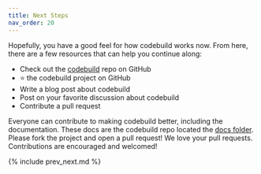 ```yaml
---
title: Next Steps
nav_order: 20
---
```


Hopefully, you have a good feel for how codebuild works now. From here, there are a few resources that can help you continue along:

* Check out the [codebuild](https://github.com/tongueroo/cody) repo on GitHub
* ⭐️ the codebuild project on GitHub
* Write a blog post about codebuild
* Post on your favorite discussion about codebuild
* Contribute a pull request

Everyone can contribute to making codebuild better, including the documentation. These docs are the codebuild repo located the [docs folder](https://github.com/tongueroo/cody/tree/master/docs). Please fork the project and open a pull request!  We love your pull requests. Contributions are encouraged and welcomed!

{% include prev_next.md %}